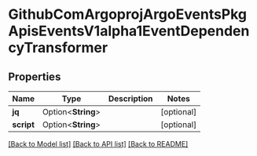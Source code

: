# GithubComArgoprojArgoEventsPkgApisEventsV1alpha1EventDependencyTransformer

## Properties

Name | Type | Description | Notes
------------ | ------------- | ------------- | -------------
**jq** | Option<**String**> |  | [optional]
**script** | Option<**String**> |  | [optional]

[[Back to Model list]](../README.md#documentation-for-models) [[Back to API list]](../README.md#documentation-for-api-endpoints) [[Back to README]](../README.md)


